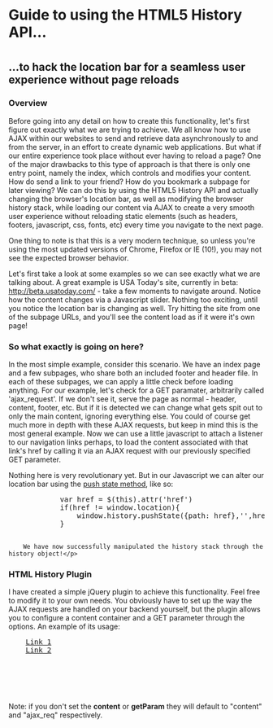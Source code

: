 <div id="main">
	<h1>Guide to using the HTML5 History API...<h1>
	<h2>...to hack the location bar for a seamless user experience without page reloads</h2>
	<h3>Overview</h3>
	<p>Before going into any detail on how to create this functionality, let's first figure out exactly what we are trying to achieve. We all know how to use AJAX within our websites to send and retrieve data asynchronously to and from the server, in an effort to create dynamic web applications. But what if our entire experience took place without ever having to reload a page? One of the major drawbacks to this type of approach is that there is only one entry point, namely the index, which controls and modifies your content. How do send a link to your friend? How do you bookmark a subpage for later viewing? We can do this by using the HTML5 History API and actually changing the browser's location bar, as well as modifying the browser history stack, while loading our content via AJAX to create a very smooth user experience without reloading static elements (such as headers, footers, javascript, css, fonts, etc) every time you navigate to the next page. </p>
<p>One thing to note is that this is a very modern technique, so unless you're using the most updated versions of Chrome, Firefox or IE (10!), you may not see the expected browser behavior.</p>
<p>Let's first take a look at some examples so we can see exactly what we are talking about. A great example is USA Today's site, currently in beta: <a href="http://beta.usatoday.com/">http://beta.usatoday.com/</a> - take a few moments to navigate around. Notice how the content changes via a Javascript slider. Nothing too exciting, until you notice the location bar is changing as well. Try hitting the site from one of the subpage URLs, and you'll see the content load as if it were it's own page!</p>
	<h3>So what exactly is going on here?</h3>
	<p>In the most simple example, consider this scenario. We have an index page and a few subpages, who share both an included footer and header file. In each of these subpages, we can apply a little check before loading anything. For our example, let's check for a GET paramater, arbitrarily called 'ajax_request'. If we don't see it, serve the page as normal - header, content, footer, etc. But if it is detected we can change what gets spit out to only the main content, ignoring everything else. You could of course get much more in depth with these AJAX requests, but keep in mind this is the most general example. Now we can use a little javascript to attach a listener to our navigation links perhaps, to load the content associated with that link's href by calling it via an AJAX request with our previously specified GET parameter.</p>
	<p>Nothing here is very revolutionary yet. But in our Javascript we can alter our location bar using the <a href="https://developer.mozilla.org/en-US/docs/DOM/Manipulating_the_browser_history#The_pushState().C2.A0method">push state method</a>, like so:
		<pre>
			var href = $(this).attr('href')
			if(href != window.location){
				window.history.pushState({path: href},'',href)
			}
		</pre>
		
		We have now successfully manipulated the history stack through the history object!</p>
<h3>HTML History Plugin</h3>
I have created a simple jQuery plugin to achieve this functionality. Feel free to modify it to your own needs. You obviously have to set up the way the AJAX requests are handled on your backend yourself, but the plugin allows you to configure a content container and a GET parameter through the options. An example of its usage:
<pre>
	<a href="foo.php" class="nav">Link 1</a>
	<a href="bar.php" class="nav">Link 2</a>
	<div id="mainContainer"></div>
	<script src="//ajax.googleapis.com/ajax/libs/jquery/1.7.1/jquery.min.js"></script>
	<script src="js/html-history.js"></script>
	<script>
	  $(document).ready(function(){
      $('#nav a').htmlHistory({
	      content: 'mainContainer',
	      getParam: 'html5_ajax_request'
	    });
    });
  </script>
</pre>
<p>Note: if you don't set the <strong>content</strong> or <strong>getParam</strong> they will default to "content" and "ajax_req" respectively.</p>
<p>
</div>